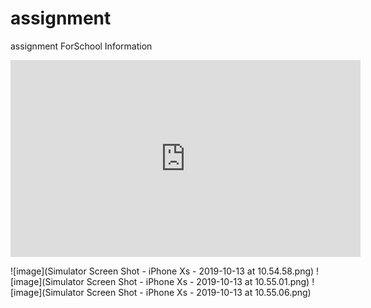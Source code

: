 # assignment
assignment ForSchool Information

<iframe width="560" height="315" src="https://www.youtube.com/embed/27mP159KOZo" frameborder="0" allow="accelerometer; autoplay; encrypted-media; gyroscope; picture-in-picture" allowfullscreen></iframe>

![image](Simulator Screen Shot - iPhone Xs - 2019-10-13 at 10.54.58.png)
![image](Simulator Screen Shot - iPhone Xs - 2019-10-13 at 10.55.01.png)
![image](Simulator Screen Shot - iPhone Xs - 2019-10-13 at 10.55.06.png)
